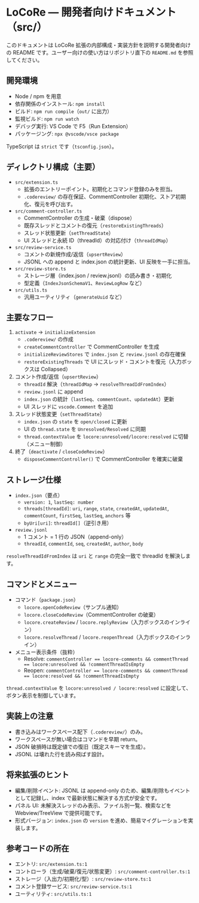 # LoCoRe — 開発者向けドキュメント（src/）

このドキュメントは LoCoRe 拡張の内部構成・実装方針を説明する開発者向けの README です。ユーザー向けの使い方はリポジトリ直下の `README.md` を参照してください。

## 開発環境
- Node / npm を用意
- 依存関係のインストール: `npm install`
- ビルド: `npm run compile`（`out/` に出力）
- 監視ビルド: `npm run watch`
- デバッグ実行: VS Code で F5（Run Extension）
- パッケージング: `npx @vscode/vsce package`

TypeScript は `strict` です（`tsconfig.json`）。

## ディレクトリ構成（主要）
- `src/extension.ts`
  - 拡張のエントリーポイント。初期化とコマンド登録のみを担当。
  - `.codereview/` の存在保証、CommentController 初期化、ストア初期化、復元を呼び出す。
- `src/comment-controller.ts`
  - CommentController の生成・破棄（dispose）
  - 既存スレッドとコメントの復元（`restoreExistingThreads`）
  - スレッド状態更新（`setThreadState`）
  - UI スレッドと永続 ID（threadId）の対応付け（`threadIdMap`）
- `src/review-service.ts`
  - コメントの新規作成/返信（`upsertReview`）
  - JSONL への append と index.json の統計更新、UI 反映を一手に担当。
- `src/review-store.ts`
  - ストレージ層（index.json / review.jsonl）の読み書き・初期化
  - 型定義（`IndexJsonSchemaV1`、`ReviewLogRow` など）
- `src/utils.ts`
  - 汎用ユーティリティ（`generateUuid` など）

## 主要なフロー
1. `activate` → `initializeExtension`
   - `.codereview/` の作成
   - `createCommentController` で CommentController を生成
   - `initializeReviewStores` で `index.json` と `review.jsonl` の存在確保
   - `restoreExistingThreads` で UI にスレッド・コメントを復元（入力ボックスは Collapsed）
2. コメント作成/返信（`upsertReview`）
   - `threadId` 解決（`threadIdMap` → `resolveThreadIdFromIndex`）
   - `review.jsonl` に append
   - `index.json` の統計（`lastSeq`、`commentCount`、`updatedAt`）更新
   - UI スレッドに `vscode.Comment` を追加
3. スレッド状態変更（`setThreadState`）
   - `index.json` の `state` を `open/closed` に更新
   - UI の `thread.state` を `Unresolved/Resolved` に同期
   - `thread.contextValue` を `locore:unresolved/locore:resolved` に切替（メニュー制御）
4. 終了（`deactivate` / `closeCodeReview`）
   - `disposeCommentController()` で CommentController を確実に破棄

## ストレージ仕様
- `index.json`（要点）
  - `version: 1`, `lastSeq: number`
  - `threads[threadId]`: `uri`, `range`, `state`, `createdAt`, `updatedAt`, `commentCount`, `firstSeq`, `lastSeq`, `anchors` 等
  - `byUri[uri]`: `threadId[]`（逆引き用）
- `review.jsonl`
  - 1 コメント = 1 行の JSON（append-only）
  - `threadId`, `commentId`, `seq`, `createdAt`, `author`, `body`

`resolveThreadIdFromIndex` は `uri` と `range` の完全一致で threadId を解決します。

## コマンドとメニュー
- コマンド（`package.json`）
  - `locore.openCodeReview`（サンプル通知）
  - `locore.closeCodeReview`（CommentController の破棄）
  - `locore.createReview` / `locore.replyReview`（入力ボックスのインライン）
  - `locore.resolveThread` / `locore.reopenThread`（入力ボックスのインライン）
- メニュー表示条件（抜粋）
  - Resolve: `commentController == locore-comments && commentThread == locore:unresolved && !commentThreadIsEmpty`
  - Reopen: `commentController == locore-comments && commentThread == locore:resolved && !commentThreadIsEmpty`

`thread.contextValue` を `locore:unresolved / locore:resolved` に設定して、ボタン表示を制御しています。

## 実装上の注意
- 書き込みはワークスペース配下（`.codereview/`）のみ。
- ワークスペースが無い場合はコマンドを早期 return。
- JSON 破損時は既定値での復旧（既定スキーマを生成）。
- JSONL は壊れた行を読み飛ばす設計。

## 将来拡張のヒント
- 編集/削除イベント: JSONL は append-only のため、編集/削除もイベントとして記録し、index で最新状態に解決する方式が安全です。
- パネル UI: 未解決スレッドのみ表示、ファイル別一覧、検索などを Webview/TreeView で提供可能です。
- 形式バージョン: `index.json` の `version` を進め、簡易マイグレーションを実装します。

## 参考コードの所在
- エントリ: `src/extension.ts:1`
- コントローラ（生成/破棄/復元/状態変更）: `src/comment-controller.ts:1`
- ストレージ（入出力/初期化/型）: `src/review-store.ts:1`
- コメント登録サービス: `src/review-service.ts:1`
- ユーティリティ: `src/utils.ts:1`

